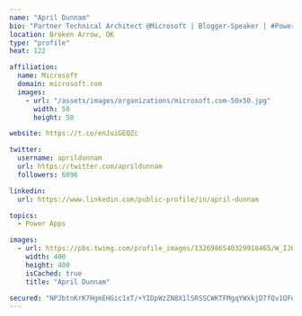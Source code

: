 ```yaml
---
name: "April Dunnam"
bio: "Partner Technical Architect @Microsoft | Blogger-Speaker | #PowerApps, #PowerAutomate, #Office365, #SharePoint | #WIT | #Karaoke Queen"
location: Broken Arrow, OK
type: "profile"
heat: 122

affiliation:
  name: Microsoft
  domain: microsoft.com
  images:
    - url: "/assets/images/organizations/microsoft.com-50x50.jpg"
      width: 50
      height: 50

website: https://t.co/enJuiGEQZc

twitter:
  username: aprildunnam
  url: https://twitter.com/aprildunnam
  followers: 6096

linkedin:
  url: https://www.linkedin.com/public-profile/in/april-dunnam

topics:
  - Power Apps

images:
  - url: https://pbs.twimg.com/profile_images/1326986540329918465/W_IJ6Ih2_400x400.jpg
    width: 400
    height: 400
    isCached: true
    title: "April Dunnam"

secured: "NPJbtnKrK7HgmEHGic1xT/+YIDpWzZN8X1lSRSSCWKTFMgqYWxkjD7fQv1QFoqHAN8ALfr1DIBUxEWWa6v8qYFu4bM8JkMbS3pnnSpvJdHOVxn5r9GZSXOQeaKfm8+jMoTdOe1FHZKSRgmPqT6lVXnQBsqnFToTJ2XE2D8v3IfTSll39XpR2FP3urNf8Mrsw2V9nmTfQds9ui6gg7PDLsfRUmLMPY3JXP43QZ4ja1mVj3eLfqLDJeCbLC+JWPzFZr0uCwbZK/3jQ+M3SF45tuS0mXkWIn7XtL4zWCfic2/eA5NQ2A5y2q8QPxJxGnTe2M/yDJkEaB8bGzUuDdTGz6Vu8rTrv5ISCtuQDWonCnFNP7MECrR0kKpXnbh/oUHjxZKVe6KzSFsLgdPAXijQBMz3t6Z8cR7HhPo+cZoH5lvU=;BKqC557L7NJXcoo1BRyRDg=="
---
```


